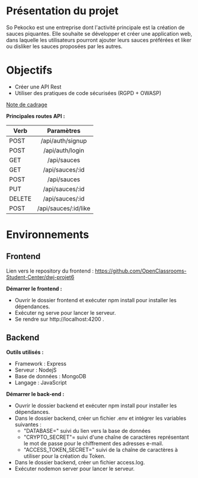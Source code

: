# Présentation du projet

So Pekocko est une entreprise dont l'activité principale est la création de sauces piquantes. Elle souhaite se développer et créer une application web, dans laquelle les utilisateurs pourront ajouter leurs sauces préférées et liker ou disliker les sauces proposées par les autres.


# Objectifs

- Créer une API Rest
- Utiliser des pratiques de code sécurisées (RGPD + OWASP)

[Note de cadrage](https://s3.eu-west-1.amazonaws.com/course.oc-static.com/projects/DWJ_FR_P6/P6_Note%20de%20cadrage%20So%20Pekocko_V3.pdf)

**Principales routes API :**

| Verb           | Paramètres           |
| -------------  |:-------------:       |
| POST           | /api/auth/signup     |
| POST           | /api/auth/login      |
| GET            | /api/sauces          |
| GET            | /api/sauces/:id      |
| POST           | /api/sauces          |
| PUT            | /api/sauces/:id      |
| DELETE         | /api/sauces/:id      |
| POST           | /api/sauces/:id/like |


# Environnements

## Frontend

Lien vers le repository du frontend : https://github.com/OpenClassrooms-Student-Center/dwj-projet6

**Démarrer le frontend :**
- Ouvrir le dossier frontend et exécuter npm install pour installer les dépendances.
- Exécuter ng serve pour lancer le serveur.
- Se rendre sur http://localhost:4200 .


## Backend

**Outils utilisés :**
- Framework : Express
- Serveur : NodejS
- Base de données : MongoDB
- Langage : JavaScript

**Démarrer le back-end :**
- Ouvrir le dossier backend et exécuter npm install pour installer les dépendances.
- Dans le dossier backend, créer un fichier .env et intégrer les variables suivantes : 
  - "DATABASE=" suivi du lien vers la base de données
  - "CRYPTO_SECRET"= suivi d'une chaîne de caractères représentant le mot de passe pour le chiffrement des adresses e-mail.
  - "ACCESS_TOKEN_SECRET=" suivi de la chaîne de caractères à utiliser pour la création du Token.
- Dans le dossier backend, créer un fichier access.log.
- Exécuter nodemon server pour lancer le serveur.
